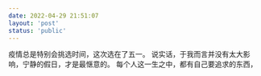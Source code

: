 ```yaml
---
date: 2022-04-29 21:51:07
layout: 'post'
status: 'public'
---
```

疫情总是特别会挑选时间，这次选在了五一。
说实话，于我而言并没有太大影响，宁静的假日，才是最惬意的。
每个人这一生之中，都有自己要追求的东西，